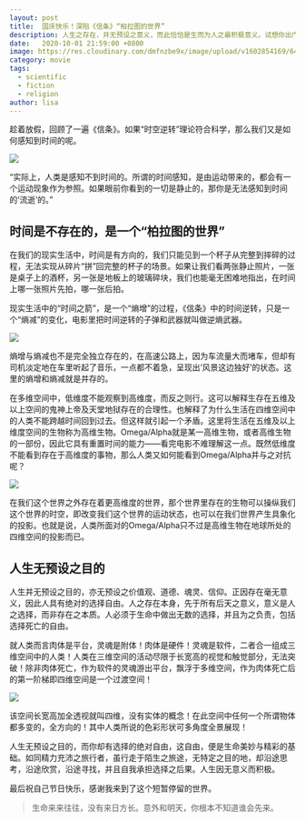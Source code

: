 ```yaml
---
layout: post
title:  国庆快乐！深陷《信条》“柏拉图的世界”
description: 人生之存在，并无预设之意义，而此恰恰是生而为人之最积极意义。试想你出门散步，远方旅行，唯独走在陌生街巷之中，山川风景之中，才可体会到旅行的惊喜与美妙。若是因公出差，或出门上班，行预定之路线，看预料之风景，为特定之目的，耗费预定之时光，则有何乐趣与美妙可言？
date:   2020-10-01 21:59:00 +0800
image: https://res.cloudinary.com/dmfnzbe9x/image/upload/v1602854169/640_omi0ml.jpg
category: movie
tags:
  - scientific
  - fiction
  - religion
author: lisa
---
```


趁着放假，回顾了一遍《信条》。如果“时空逆转”理论符合科学，那么我们又是如何感知到时间的呢。

![](https://res.cloudinary.com/dmfnzbe9x/image/upload/v1602854169/640_omi0ml.jpg)

“实际上，人类是感知不到时间的。所谓的时间感知，是由运动带来的，都会有一个运动现象作为参照。如果眼前你看到的一切是静止的，那你是无法感知到时间的‘流逝’的。”

## 时间是不存在的，是一个“柏拉图的世界”

在我们的现实生活中，时间是有方向的，我们只能见到一个杯子从完整到摔碎的过程，无法实现从碎片“拼”回完整的杯子的场景。如果让我们看两张静止照片，一张是桌子上的酒杯，另一张是地板上的玻璃碎块，我们也能毫无困难地指出，在时间上哪一张照片先拍，哪一张后拍。

现实生活中的“时间之箭”，是一个“熵增”的过程，《信条》中的时间逆转，只是一个“熵减”的变化，电影里把时间逆转的子弹和武器就叫做逆熵武器。

![](https://res.cloudinary.com/dmfnzbe9x/image/upload/v1602855269/p2616439960_zx93be.webp)

熵增与熵减也不是完全独立存在的，在高速公路上，因为车流量大而堵车，但却有司机淡定地在车里听起了音乐，一点都不着急，呈现出‘风景这边独好’的状态。这里的熵增和熵减就是并存的。

在多维空间中，低维度不能观察到高维度，而反之则行。这可以解释生存在五维及以上空间的鬼神上帝及天堂地狱存在的合理性。也解释了为什么生活在四维空间中的人类不能跨越时间回到过去。但这样就引起一个矛盾。这里将生活在五维及以上维度空间的生物称为高维生物。Omega/Alpha就是某一高维生物，或者高维生物的一部份，因此它具有重置时间的能力——看完电影不难理解这一点。既然低维度不能看到存在于高维度的事物，那么人类又如何能看到Omega/Alpha并与之对抗呢？

![](https://res.cloudinary.com/dmfnzbe9x/image/upload/v1602854191/640_eozznk.jpg)

在我们这个世界之外存在着更高维度的世界，那个世界里存在的生物可以操纵我们这个世界的时空，即改变我们这个世界的运动状态，也可以在我们世界产生具象化的投影。也就是说，人类所面对的Omega/Alpha只不过是高维生物在地球所处的四维空间的投影而已。

## 人生无预设之目的

人生并无预设之目的，亦无预设之价值观、道德、魂灵、信仰。正因存在毫无意义，因此人具有绝对的选择自由。人之存在本身，先于所有后天之意义，意义是人之选择，而非存在之本质。人必须于生命中做出无数的选择，并且为之负责，包括选择死亡的自由。

就人类而言肉体是平台，灵魂是附体！肉体是硬件！灵魂是软件，二者合一组成三维空间中的人类！人类在三维空间的活动尽限于长宽高的视觉和触觉部分，无法突破！除非肉体死亡，作为软件的灵魂游出平台，飘浮于多维空间，作为肉体死亡后的第一阶梯即四维空间是一个过渡空间！

![](https://res.cloudinary.com/dmfnzbe9x/image/upload/v1602854200/640_vuryoy.jpg)

该空间长宽高加全透视就叫四维，没有实体的概念！在此空间中任何一个所谓物体都多变的，全方向的！其中人类所说的色彩形状可多角度全景展现！

人生无预设之目的，而你却有选择的绝对自由，这自由，便是生命美妙与精彩的基础。如同精力充沛之旅行者，虽行走于陌生之旅途，无特定之目的地，却沿途思考，沿途欣赏，沿途寻找，并且自我承担选择之后果。人生因无意义而积极。

最后祝自己节日快乐，感谢我来到了这个短暂停留的世界。

> 生命来来往往，没有来日方长。意外和明天，你根本不知道谁会先来。








